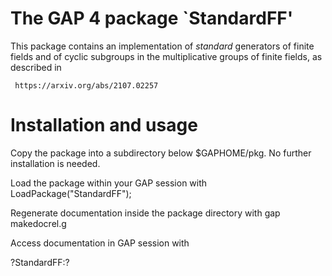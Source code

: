 The GAP 4 package `StandardFF'
==============================

This package contains an implementation of *standard* generators of
finite fields and of cyclic subgroups in the multiplicative groups
of finite fields, as described in 

     https://arxiv.org/abs/2107.02257

Installation and usage
=====================

Copy the package into a subdirectory below $GAPHOME/pkg.
No further installation is needed.

Load the package within your GAP session with
   LoadPackage("StandardFF");

Regenerate documentation inside the package directory with
   gap makedocrel.g

Access documentation in GAP session with

   ?StandardFF:?

